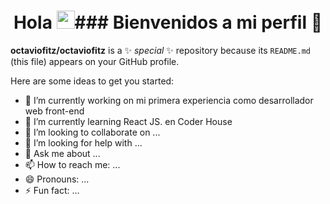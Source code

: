 <h1 align="center">Hola <img src="https://github.com/TheDudeThatCode/TheDudeThatCode/blob/master/Assets/Hi.gif" width="29px">### Bienvenidos a mi perfil 👋
</h1>

**octaviofitz/octaviofitz** is a ✨ _special_ ✨ repository because its `README.md` (this file) appears on your GitHub profile.

Here are some ideas to get you started:

- 🔭 I’m currently working on mi primera experiencia como desarrollador web front-end
- 🌱 I’m currently learning React JS. en Coder House
- 👯 I’m looking to collaborate on ...
- 🤔 I’m looking for help with ...
- 💬 Ask me about ...
- 📫 How to reach me: ...
- 😄 Pronouns: ...
- ⚡ Fun fact: ...


